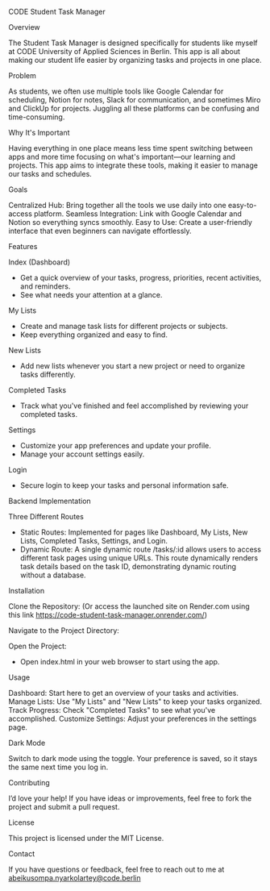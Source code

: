 CODE Student Task Manager

Overview

The Student Task Manager is designed specifically for students like myself at CODE University of Applied Sciences in Berlin. This app is all about making our student life easier by organizing tasks and projects in one place.

Problem

As students, we often use multiple tools like Google Calendar for scheduling, Notion for notes, Slack for communication, and sometimes Miro and ClickUp for projects. Juggling all these platforms can be confusing and time-consuming.

Why It's Important

Having everything in one place means less time spent switching between apps and more time focusing on what's important—our learning and projects. This app aims to integrate these tools, making it easier to manage our tasks and schedules.

Goals

Centralized Hub: Bring together all the tools we use daily into one easy-to-access platform.
Seamless Integration: Link with Google Calendar and Notion so everything syncs smoothly.
Easy to Use: Create a user-friendly interface that even beginners can navigate effortlessly.

Features

Index (Dashboard)
  - Get a quick overview of your tasks, progress, priorities, recent activities, and reminders.
  - See what needs your attention at a glance.

My Lists
  - Create and manage task lists for different projects or subjects.
  - Keep everything organized and easy to find.

New Lists
  - Add new lists whenever you start a new project or need to organize tasks differently.

Completed Tasks
  - Track what you've finished and feel accomplished by reviewing your completed tasks.

Settings
  - Customize your app preferences and update your profile.
  - Manage your account settings easily.

Login
  - Secure login to keep your tasks and personal information safe.

Backend Implementation

Three Different Routes
  - Static Routes: Implemented for pages like Dashboard, My Lists, New Lists, Completed Tasks, Settings, and Login.
  - Dynamic Route: A single dynamic route /tasks/:id allows users to access different task pages using unique URLs. This route dynamically renders task details based on the task ID, demonstrating dynamic routing without a database.

Installation

Clone the Repository: (Or access the launched site on Render.com using this link https://code-student-task-manager.onrender.com/)

Navigate to the Project Directory:

Open the Project:
  - Open index.html in your web browser to start using the app.

Usage

Dashboard: Start here to get an overview of your tasks and activities.
Manage Lists: Use "My Lists" and "New Lists" to keep your tasks organized.
Track Progress: Check "Completed Tasks" to see what you've accomplished.
Customize Settings: Adjust your preferences in the settings page.

Dark Mode

Switch to dark mode using the toggle. Your preference is saved, so it stays the same next time you log in.

Contributing

I’d love your help! If you have ideas or improvements, feel free to fork the project and submit a pull request.

License

This project is licensed under the MIT License.

Contact

If you have questions or feedback, feel free to reach out to me at abeikusompa.nyarkolartey@code.berlin

